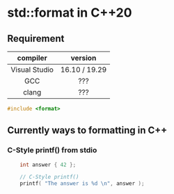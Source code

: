 # std::format in C++20

## Requirement

| compiler | version  |
|:--------:|:-------------:|
| Visual Studio | 16.10 / 19.29 |
| GCC | ??? |
| clang | ??? |

```cpp
#include <format>
 ```
    
## Currently ways to formatting in C++

### C-Style printf() from stdio

```cpp
	int answer { 42 };

	// C-Style printf()
	printf( "The answer is %d \n", answer );
 ```
